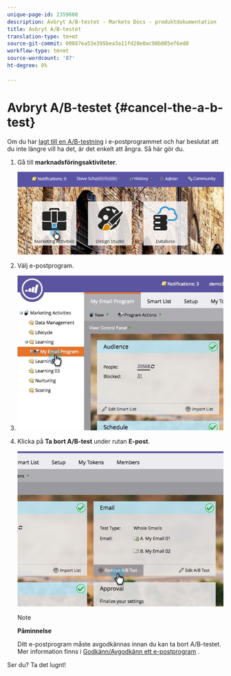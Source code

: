 ```yaml
---
unique-page-id: 2359600
description: Avbryt A/B-testet - Marketo Docs - produktdokumentation
title: Avbryt A/B-testet
translation-type: tm+mt
source-git-commit: 00887ea53e395bea3a11fd28e0ac98b085ef6ed8
workflow-type: tm+mt
source-wordcount: '87'
ht-degree: 0%

---
```



# Avbryt A/B-testet {#cancel-the-a-b-test}

Om du har [lagt till en A/B-testning](add-an-a-b-test.md) i e-postprogrammet och har beslutat att du inte längre vill ha det, är det enkelt att ångra. Så här gör du.

1. Gå till **marknadsföringsaktiviteter**.

   ![](assets/login-marketing-activities-1.png)

1. Välj e-postprogram.
1. ![](assets/selectemailprogram-1.jpg)

1. Klicka på **Ta bort A/B-test** under rutan **E-post**.

   ![](assets/image2015-5-6-14-3a27-3a58.png)

   >[!NOTE]
   >
   >**Påminnelse**
   >
   >
   >Ditt e-postprogram måste avgodkännas innan du kan ta bort A/B-testet. Mer information finns i [Godkänn/Avgodkänn ett e-postprogram](../../../../../product-docs/email-marketing/email-programs/email-program-actions/approve-unapprove-an-email-program.md) .

Ser du? Ta det lugnt!